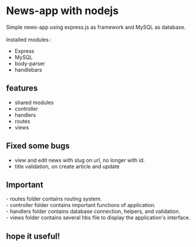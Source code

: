# News-app with nodejs
Simple news-app using express.js as framework and MySQL as database.
<br><br>
Installed modules :
<ul>
  <li>Express</li>
  <li>MySQL</li>
  <li>body-parser</li>
  <li>handlebars</li>
</ul>

<h2>features</h2> 
<ul>
  <li>shared modules</li>
  <li>controller</li>
  <li>handlers</li>
  <li>routes</li>
  <li>views</li>
</ul>

<h2>Fixed some bugs</h2>
<ul>
  <li>view and edit news with slug on url, no longer with id.</li>
  <li>title validation, on create article and update</li>
</ul>

<h2>Important</h2>
- routes folder contains routing system.<br>
- controller folder contains important functions of application.<br>
- handlers folder contains database connection, helpers, and validation.<br>
- views folder contains several hbs file to display the application's interface.<br>

<h2>hope it useful!</h2>

